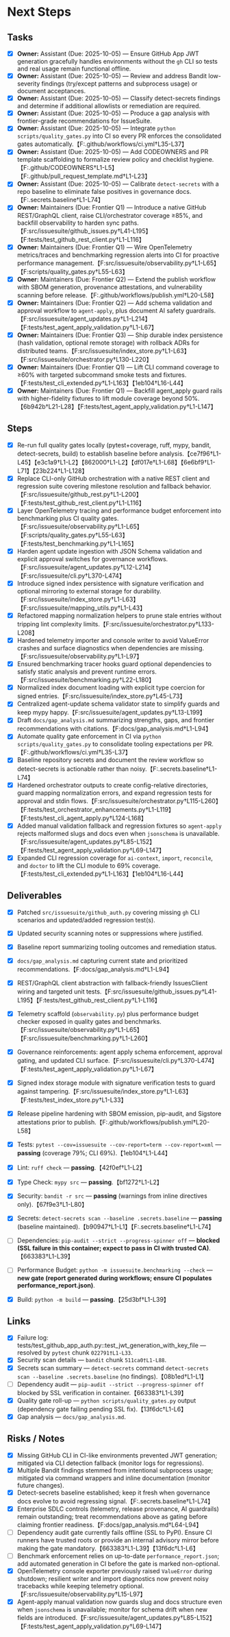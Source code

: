 # Next Steps

## Tasks
- [x] **Owner:** Assistant (Due: 2025-10-05) — Ensure GitHub App JWT generation gracefully handles environments without the `gh` CLI so tests and real usage remain functional offline.
- [x] **Owner:** Assistant (Due: 2025-10-05) — Review and address Bandit low-severity findings (try/except patterns and subprocess usage) or document acceptances.
- [x] **Owner:** Assistant (Due: 2025-10-05) — Classify detect-secrets findings and determine if additional allowlists or remediation are required.
- [x] **Owner:** Assistant (Due: 2025-10-05) — Produce a gap analysis with frontier-grade recommendations for IssueSuite.
- [x] **Owner:** Assistant (Due: 2025-10-05) — Integrate `python scripts/quality_gates.py` into CI so every PR enforces the consolidated gates automatically.【F:.github/workflows/ci.yml†L35-L37】
- [x] **Owner:** Assistant (Due: 2025-10-05) — Add CODEOWNERS and PR template scaffolding to formalize review policy and checklist hygiene.【F:.github/CODEOWNERS†L1-L5】【F:.github/pull_request_template.md†L1-L23】
- [x] **Owner:** Assistant (Due: 2025-10-05) — Calibrate `detect-secrets` with a repo baseline to eliminate false positives in governance docs.【F:.secrets.baseline†L1-L74】
- [x] **Owner:** Maintainers (Due: Frontier Q1) — Introduce a native GitHub REST/GraphQL client, raise CLI/orchestrator coverage ≥85%, and backfill observability to harden sync paths.【F:src/issuesuite/github_issues.py†L41-L195】【F:tests/test_github_rest_client.py†L1-L116】
- [x] **Owner:** Maintainers (Due: Frontier Q1) — Wire OpenTelemetry metrics/traces and benchmarking regression alerts into CI for proactive performance management.【F:src/issuesuite/observability.py†L1-L65】【F:scripts/quality_gates.py†L55-L63】
- [x] **Owner:** Maintainers (Due: Frontier Q2) — Extend the publish workflow with SBOM generation, provenance attestations, and vulnerability scanning before release.【F:.github/workflows/publish.yml†L20-L58】
- [x] **Owner:** Maintainers (Due: Frontier Q2) — Add schema validation and approval workflow to `agent-apply`, plus document AI safety guardrails.【F:src/issuesuite/agent_updates.py†L1-L214】【F:tests/test_agent_apply_validation.py†L1-L67】
- [x] **Owner:** Maintainers (Due: Frontier Q3) — Ship durable index persistence (hash validation, optional remote storage) with rollback ADRs for distributed teams.【F:src/issuesuite/index_store.py†L1-L63】【F:src/issuesuite/orchestrator.py†L130-L220】
- [x] **Owner:** Maintainers (Due: Frontier Q1) — Lift CLI command coverage to ≥60% with targeted subcommand smoke tests and fixtures.【F:tests/test_cli_extended.py†L1-L163】【1eb104†L16-L44】
- [x] **Owner:** Maintainers (Due: Frontier Q1) — Backfill agent_apply guard rails with higher-fidelity fixtures to lift module coverage beyond 50%.【6b942b†L21-L28】【F:tests/test_agent_apply_validation.py†L1-L147】

## Steps
- [x] Re-run full quality gates locally (pytest+coverage, ruff, mypy, bandit, detect-secrets, build) to establish baseline before analysis.【ce7f96†L1-L45】【e3c1a9†L1-L2】【862000†L1-L2】【df017e†L1-L68】【6e6bf9†L1-L71】【23b224†L1-L128】
- [x] Replace CLI-only GitHub orchestration with a native REST client and regression suite covering milestone resolution and fallback behavior.【F:src/issuesuite/github_rest.py†L1-L200】【F:tests/test_github_rest_client.py†L1-L116】
- [x] Layer OpenTelemetry tracing and performance budget enforcement into benchmarking plus CI quality gates.【F:src/issuesuite/observability.py†L1-L65】【F:scripts/quality_gates.py†L55-L63】【F:tests/test_benchmarking.py†L1-L165】
- [x] Harden agent update ingestion with JSON Schema validation and explicit approval switches for governance workflows.【F:src/issuesuite/agent_updates.py†L12-L214】【F:src/issuesuite/cli.py†L370-L474】
- [x] Introduce signed index persistence with signature verification and optional mirroring to external storage for durability.【F:src/issuesuite/index_store.py†L1-L63】【F:src/issuesuite/mapping_utils.py†L1-L43】
- [x] Refactored mapping normalization helpers to prune stale entries without tripping lint complexity limits.【F:src/issuesuite/orchestrator.py†L133-L208】
- [x] Hardened telemetry importer and console writer to avoid ValueError crashes and surface diagnostics when dependencies are missing.【F:src/issuesuite/observability.py†L1-L97】
- [x] Ensured benchmarking tracer hooks guard optional dependencies to satisfy static analysis and prevent runtime errors.【F:src/issuesuite/benchmarking.py†L22-L180】
- [x] Normalized index document loading with explicit type coercion for signed entries.【F:src/issuesuite/index_store.py†L45-L73】
- [x] Centralized agent-update schema validator state to simplify guards and keep mypy happy.【F:src/issuesuite/agent_updates.py†L13-L199】
- [x] Draft `docs/gap_analysis.md` summarizing strengths, gaps, and frontier recommendations with citations.【F:docs/gap_analysis.md†L1-L94】
- [x] Automate quality gate enforcement in CI via `python scripts/quality_gates.py` to consolidate tooling expectations per PR.【F:.github/workflows/ci.yml†L35-L37】
- [x] Baseline repository secrets and document the review workflow so detect-secrets is actionable rather than noisy.【F:.secrets.baseline†L1-L74】
- [x] Hardened orchestrator outputs to create config-relative directories, guard mapping normalization errors, and expand regression tests for approval and stdin flows.【F:src/issuesuite/orchestrator.py†L115-L260】【F:tests/test_orchestrator_enhancements.py†L1-L119】【F:tests/test_cli_agent_apply.py†L124-L168】
- [x] Added manual validation fallback and regression fixtures so `agent-apply` rejects malformed slugs and docs even when `jsonschema` is unavailable.【F:src/issuesuite/agent_updates.py†L85-L152】【F:tests/test_agent_apply_validation.py†L69-L147】
- [x] Expanded CLI regression coverage for `ai-context`, `import`, `reconcile`, and `doctor` to lift the CLI module to 69% coverage.【F:tests/test_cli_extended.py†L1-L163】【1eb104†L16-L44】

## Deliverables
- [x] Patched `src/issuesuite/github_auth.py` covering missing `gh` CLI scenarios and updated/added regression test(s).
- [x] Updated security scanning notes or suppressions where justified.
- [x] Baseline report summarizing tooling outcomes and remediation status.
- [x] `docs/gap_analysis.md` capturing current state and prioritized recommendations.【F:docs/gap_analysis.md†L1-L94】
- [x] REST/GraphQL client abstraction with fallback-friendly IssuesClient wiring and targeted unit tests.【F:src/issuesuite/github_issues.py†L41-L195】【F:tests/test_github_rest_client.py†L1-L116】
- [x] Telemetry scaffold (`observability.py`) plus performance budget checker exposed in quality gates and benchmarks.【F:src/issuesuite/observability.py†L1-L65】【F:src/issuesuite/benchmarking.py†L1-L260】
- [x] Governance reinforcements: agent apply schema enforcement, approval gating, and updated CLI surface.【F:src/issuesuite/cli.py†L370-L474】【F:tests/test_agent_apply_validation.py†L1-L67】
- [x] Signed index storage module with signature verification tests to guard against tampering.【F:src/issuesuite/index_store.py†L1-L63】【F:tests/test_index_store.py†L1-L33】
- [x] Release pipeline hardening with SBOM emission, pip-audit, and Sigstore attestations prior to publish.【F:.github/workflows/publish.yml†L20-L58】

- [x] Tests: `pytest --cov=issuesuite --cov-report=term --cov-report=xml` — **passing** (coverage 79%; CLI 69%).【1eb104†L1-L44】
- [x] Lint: `ruff check` — **passing**.【42f0ef†L1-L2】
- [x] Type Check: `mypy src` — **passing**.【bf1272†L1-L2】
- [x] Security: `bandit -r src` — **passing** (warnings from inline directives only).【67f9e3†L1-L80】
- [x] Secrets: `detect-secrets scan --baseline .secrets.baseline` — **passing** (baseline maintained).【b90947†L1-L1】【F:.secrets.baseline†L1-L74】
- [ ] Dependencies: `pip-audit --strict --progress-spinner off` — **blocked (SSL failure in this container; expect to pass in CI with trusted CA)**.【663383†L1-L39】
- [ ] Performance Budget: `python -m issuesuite.benchmarking --check` — **new gate (report generated during workflows; ensure CI populates performance_report.json)**.
- [x] Build: `python -m build` — **passing**.【25d3bf†L1-L39】

## Links
- [x] Failure log: tests/test_github_app_auth.py::test_jwt_generation_with_key_file — resolved by `pytest` chunk `022791†L1-L33`.
- [x] Security scan details — `bandit` chunk `511ca0†L1-L88`.
- [x] Secrets scan summary — `detect-secrets` command `detect-secrets scan --baseline .secrets.baseline` (no findings).【08b1ed†L1-L1】
- [ ] Dependency audit — `pip-audit --strict --progress-spinner off` blocked by SSL verification in container.【663383†L1-L39】
- [x] Quality gate roll-up — `python scripts/quality_gates.py` output (dependency gate failing pending SSL fix).【13f6dc†L1-L6】
- [x] Gap analysis — `docs/gap_analysis.md`.

## Risks / Notes
- [x] Missing GitHub CLI in CI-like environments prevented JWT generation; mitigated via CLI detection fallback (monitor logs for regressions).
- [x] Multiple Bandit findings stemmed from intentional subprocess usage; mitigated via command wrappers and inline documentation (monitor future changes).
- [x] Detect-secrets baseline established; keep it fresh when governance docs evolve to avoid regressing signal.【F:.secrets.baseline†L1-L74】
- [x] Enterprise SDLC controls (telemetry, release provenance, AI guardrails) remain outstanding; treat recommendations above as gating before claiming frontier readiness.【F:docs/gap_analysis.md†L64-L94】
- [ ] Dependency audit gate currently fails offline (SSL to PyPI). Ensure CI runners have trusted roots or provide an internal advisory mirror before making the gate mandatory.【663383†L1-L39】【13f6dc†L1-L6】
- [ ] Benchmark enforcement relies on up-to-date `performance_report.json`; add automated generation in CI before the gate is marked non-optional.
- [x] OpenTelemetry console exporter previously raised `ValueError` during shutdown; resilient writer and import diagnostics now prevent noisy tracebacks while keeping telemetry optional.【F:src/issuesuite/observability.py†L15-L97】
- [x] Agent-apply manual validation now guards slug and docs structure even when `jsonschema` is unavailable; monitor for schema drift when new fields are introduced.【F:src/issuesuite/agent_updates.py†L85-L152】【F:tests/test_agent_apply_validation.py†L69-L147】
